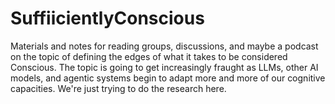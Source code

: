 # SuffiicientlyConscious

Materials and notes for reading groups, discussions, and maybe a podcast on the topic of defining the edges of what it takes to be considered Conscious. The topic is going to get increasingly fraught as LLMs, other AI models, and agentic systems begin to adapt more and more of our cognitive capacities. We're just trying to do the research here.
